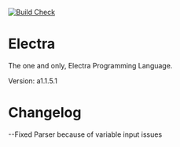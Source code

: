[![Build Check](https://github.com/rcrpt/Electra/actions/workflows/makefile.yml/badge.svg)](https://github.com/rcrpt/Electra/actions/workflows/makefile.yml)
# Electra
The one and only, Electra Programming Language.

Version: a1.1.5.1
# Changelog
   --Fixed Parser because of variable input issues

